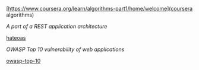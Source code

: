 
[tags]: <> (theory)

[https://www.coursera.org/learn/algorithms-part1/home/welcome](coursera algorithms)

[tags-end]: <>


[tags]: <> (toolbox)

*A part of a REST application architecture*

[hateoas](https://restfulapi.net/hateoas/)

[tags-end]: <>


[tags]: <> (toolbox)

*OWASP Top 10 vulnerability of web applications*

[owasp-top-10](https://www.veracode.com/directory/owasp-top-10)

[tags-end]: <>
